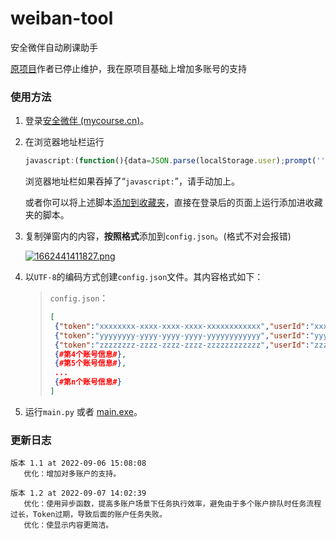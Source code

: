 # weiban-tool

安全微伴自动刷课助手

[原项目](https://github.com/Coaixy/weiban-tool)作者已停止维护，我在原项目基础上增加多账号的支持

### 使用方法

1. 登录[安全微伴 (mycourse.cn)](http://weiban.mycourse.cn/#/login)。

2. 在浏览器地址栏运行

   ```javascript
   javascript:(function(){data=JSON.parse(localStorage.user);prompt('',JSON.stringify({token:data['token'],userId:data['userId'], tenantCode:data['tenantCode'], userProjectId: data['preUserProjectId'], realName: data['realName']}));})();
   ```

   浏览器地址栏如果吞掉了“`javascript:`”，请手动加上。

   或者你可以将上述脚本[添加到收藏夹](https://www.qiuyelin.com/getWei-banToken.html)，直接在登录后的页面上运行添加进收藏夹的脚本。

3. 复制弹窗内的内容，**按照格式**添加到`config.json`。(格式不对会报错)

   [![1662441411827.png](http://png.eot.ooo/i/2022/09/06/6316d7c7f3567.png)](http://png.eot.ooo/i/2022/09/06/6316d7c7f3567.png)

4. 以`UTF-8`的编码方式创建`config.json`文件。其内容格式如下：

      > `config.json`：
      >
      > ```json
      > [
      >  {"token":"xxxxxxxx-xxxx-xxxx-xxxx-xxxxxxxxxxxx","userId":"xxxxxxxx-xxxx-xxxx-xxxx-xxxxxxxxxxxx","tenantCode":"00000001","userProjectId":"xxxxxxxx-xxxx-xxxx-xxxx-xxxxxxxxxxxx"},
      >  {"token":"yyyyyyyy-yyyy-yyyy-yyyy-yyyyyyyyyyyy","userId":"yyyyyyyy-yyyy-yyyy-yyyy-yyyyyyyyyyyy","tenantCode":"00000002","userProjectId":"yyyyyyyy-yyyy-yyyy-yyyy-yyyyyyyyyyyy"},
      >  {"token":"zzzzzzzz-zzzz-zzzz-zzzz-zzzzzzzzzzzz","userId":"zzzzzzzz-zzzz-zzzz-zzzz-zzzzzzzzzzzz","tenantCode":"00000003","userProjectId":"zzzzzzzz-zzzz-zzzz-zzzz-zzzzzzzzzzzz"},
      >  {#第4个账号信息#},
      >  {#第5个账号信息#},
      >  ...
      >  {#第n个账号信息#}
      > ]
      > ```

5. 运行`main.py` 或者 [main.exe](https://github.com/pooneyy/weiban-tool/releases)。

### 更新日志

```text
版本 1.1 at 2022-09-06 15:08:08
   优化：增加对多账户的支持。

版本 1.2 at 2022-09-07 14:02:39
   优化：使用异步函数，提高多账户场景下任务执行效率，避免由于多个账户排队时任务流程过长，Token过期，导致后面的账户任务失败。
   优化：使显示内容更简洁。
```

